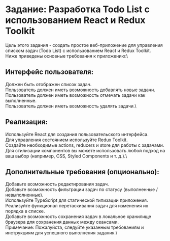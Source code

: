 # Задание: Разработка Todo List с использованием React и Redux Toolkit
Цель этого задания - создать простое веб-приложение для управления списком задач (Todo List) с использованием React и Redux Toolkit. \
Ниже приведены основные требования к приложению:\
## Интерфейс пользователя:
Должен быть отображен список задач.\
Пользователь должен иметь возможность добавлять новые задачи. \
Пользователь должен иметь возможность отмечать задачи как выполненные. \
Пользователь должен иметь возможность удалять задачи.\

## Реализация:
Используйте React для создания пользовательского интерфейса.\
Для управления состоянием используйте Redux Toolkit.\
Создайте необходимые actions, reducers и store для работы с задачами.\
Для стилизации компонентов вы можете использовать любой подход на ваш выбор (например, CSS, Styled Components и т. д.).\

## Дополнительные требования (опционально):
Добавьте возможность редактирования задач.\
Добавьте возможность фильтрации задач по статусу (выполненные / невыполненные).\
Используйте TypeScript для статической типизации приложения.\
Реализуйте функционал перетаскивания задач для изменения их порядка в списке.\
Добавьте возможность сохранения задач в локальное хранилище браузера для сохранения данных между сеансами.\
Примечание: Пожалуйста, следуйте указанным требованиям и инструкциям для успешного выполнения задания.\
